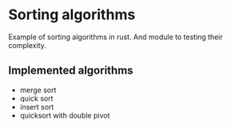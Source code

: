 # Sorting algorithms
Example of sorting algorithms in rust. And module to testing their complexity.
## Implemented algorithms
- merge sort
- quick sort
- insert sort
- quicksort with double pivot
